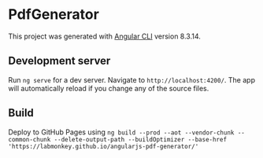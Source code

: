 # PdfGenerator

This project was generated with [Angular CLI](https://github.com/angular/angular-cli) version 8.3.14.

## Development server

Run `ng serve` for a dev server. Navigate to `http://localhost:4200/`. The app will automatically reload if you change any of the source files.

## Build

Deploy to GitHub Pages using `ng build --prod --aot --vendor-chunk --common-chunk --delete-output-path --buildOptimizer --base-href 'https://labmonkey.github.io/angularjs-pdf-generator/'`

